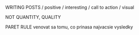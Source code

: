 WRITING POSTS
/ positive
/ interesting
/ call to action
/ visual

NOT QUANTITY, QUALITY

PARET RULE
venovat sa tomu, co prinasa najvacsie vysledky